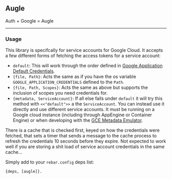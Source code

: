 ## Augle

Auth + Google = Augle

---

### Usage

This library is specifcally for service accounts for Google Cloud. It accepts a few different forms of fetching the access tokens for a service account:

* `default`: This will work through the order defined in [Google Application Default Credentials](https://developers.google.com/identity/protocols/application-default-credentials).
* `{file, Path}`: Acts the same as if you have the os variable `GOOGLE_APPLICATION_CREDENTIALS` defined to the `Path`.
* `{file, Path, Scopes}`: Acts the same as above but supports the inclusion of scopes you need credentials for.
* `{metadata, ServiceAccount}`: If all else fails under `default` it will try this method with `<<"default">>` a the `ServiceAccount`. You can instead use it directly and use different service accounts. It must be running on a Google cloud instance (including through AppEngine or Container Engine) or when developing with the [GCE Metadata Emulator](https://medium.com/google-cloud/google-compute-engine-metadata-server-emulator-fe0fb1e5a8b5).

There is a cache that is checked first, keyed on how the credentials were fetched, that sets a timer that sends a message to the cache process to refresh the credentials 10 seconds before they expire. Not expected to work well if you are storing a shit load of service account credentials in the same cache...

Simply add to your `rebar.config` deps list:

```
{deps, [augle]}.
```
